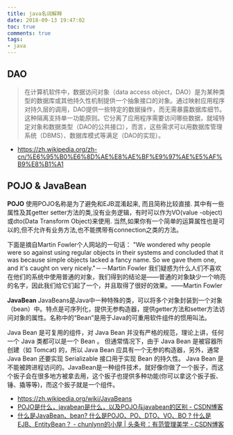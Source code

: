 ```yaml
---
title: java名词解释
date: 2018-09-13 19:47:02
toc: true
comments: true
tags:
- java
---
```


## DAO
> 在计算机软件中，数据访问对象（data access object，DAO）是为某种类型的数据库或其他持久性机制提供一个抽象接口的对象。通过映射应用程序对持久层的调用，DAO提供一些特定的数据操作，而无需暴露数据库细节。这种隔离支持单一功能原则。它分离了应用程序需要访问哪些数据，就域特定对象和数据类型（DAO的公共接口），而言，这些需求可以用数据库管理系统（DBMS）、数据库模式等满足（DAO的实现）。
- https://zh.wikipedia.org/zh-cn/%E6%95%B0%E6%8D%AE%E8%AE%BF%E9%97%AE%E5%AF%B9%E8%B1%A1

## POJO & JavaBean
**POJO**
使用POJO名称是为了避免和EJB混淆起来, 而且简称比较直接. 其中有一些属性及其getter setter方法的类,没有业务逻辑，有时可以作为VO(value -object)或dto(Data Transform Object)来使用.
当然,如果你有一个简单的运算属性也是可以的,但不允许有业务方法,也不能携带有connection之类的方法。

下面是摘自Martin Fowler个人网站的一句话：
"We wondered why people were so against using regular objects in their systems and concluded that it was because simple objects lacked a fancy name. So we gave them one, and it's caught on very nicely."－－Martin Fowler
我们疑惑为什么人们不喜欢在他们的系统中使用普通的对象，我们得到的结论是——普通的对象缺少一个响亮的名字，因此我们给它们起了一个，并且取得了很好的效果。——Martin Fowler


**JavaBean**
JavaBeans是Java中一种特殊的类，可以将多个对象封装到一个对象（bean）中。特点是可序列化，提供无参构造器，提供getter方法和setter方法访问对象的属性。名称中的“Bean”是用于Java的可重用软件组件的惯用叫法。

Java Bean 是可复用的组件，对 Java Bean 并没有严格的规范，理论上讲，任何一个 Java 类都可以是一个 Bean 。
但通常情况下，由于 Java Bean 是被容器所创建（如 Tomcat) 的，所以 Java Bean 应具有一个无参的构造器，另外，通常 Java Bean 还要实现 Serializable 接口用于实现 Bean 的持久性。 Java Bean 是不能被跨进程访问的。JavaBean是一种组件技术，就好像你做了一个扳子，而这个扳子会在很多地方被拿去用，这个扳子也提供多种功能(你可以拿这个扳子扳、锤、撬等等)，而这个扳子就是一个组件。

- https://zh.wikipedia.org/wiki/JavaBeans
- [POJO是什么，javabean是什么，以及POJO与javabean的区别 - CSDN博客](https://blog.csdn.net/qq_27093465/article/details/52527270)
- [什么是JavaBean、bean? 什么是POJO、PO、DTO、VO、BO ? 什么是EJB、EntityBean？ - chunlynn的小屋 | 头条号：有范管理美学 - CSDN博客](https://blog.csdn.net/chenchunlin526/article/details/69939337)